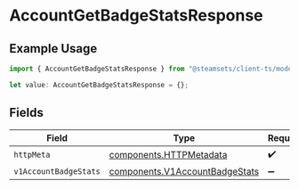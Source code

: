 # AccountGetBadgeStatsResponse

## Example Usage

```typescript
import { AccountGetBadgeStatsResponse } from "@steamsets/client-ts/models/operations";

let value: AccountGetBadgeStatsResponse = {};
```

## Fields

| Field                                                                            | Type                                                                             | Required                                                                         | Description                                                                      |
| -------------------------------------------------------------------------------- | -------------------------------------------------------------------------------- | -------------------------------------------------------------------------------- | -------------------------------------------------------------------------------- |
| `httpMeta`                                                                       | [components.HTTPMetadata](../../models/components/httpmetadata.md)               | :heavy_check_mark:                                                               | N/A                                                                              |
| `v1AccountBadgeStats`                                                            | [components.V1AccountBadgeStats](../../models/components/v1accountbadgestats.md) | :heavy_minus_sign:                                                               | OK                                                                               |